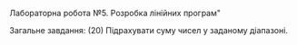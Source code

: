 Лабораторна робота №5. Розробка лінійних програм"

Загальне завдання: (20) Підрахувати суму чисел у заданому діапазоні. 
